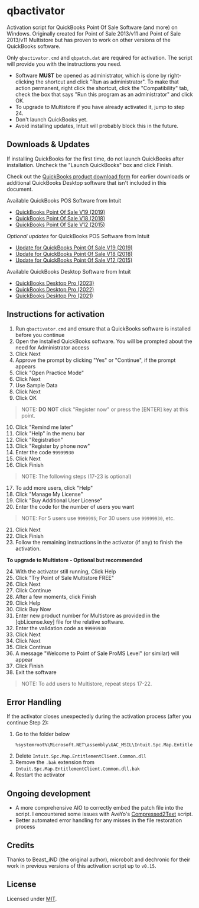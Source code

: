 # qbactivator

Activation script for QuickBooks Point Of Sale Software (and more) on Windows. Originally created for Point of Sale 2013/v11 and Point of Sale 2013/v11 Multistore but has proven to work on other versions of the QuickBooks software.

Only `qbactivator.cmd` and `qbpatch.dat` are required for activation. The script will provide you with the instructions you need.

- Software **MUST** be opened as administrator, which is done by right-clicking the shortcut and click "Run as administrator". To make that action permanent, right click the shortcut, click the "Compatibility" tab, check the box that says "Run this program as an administrator" and click OK.
- To upgrade to Multistore if you have already activated it, jump to step 24.
- Don't launch QuickBooks yet.
- Avoid installing updates, Intuit will probably block this in the future.

## Downloads & Updates

If installing QuickBooks for the first time, do not launch QuickBooks after installation. Uncheck the "Launch QuickBooks" box and click Finish.

Check out the [QuickBooks product download form](https://downloads.quickbooks.com/app/qbdt/products) for earlier downloads or additional QuickBooks Desktop software that isn't included in this document.

Available QuickBooks POS Software from Intuit

- [QuickBooks Point Of Sale V19 (2019)](https://dlm2.download.intuit.com/akdlm/SBD/QuickBooks/2019/Latest/QuickBooksPOSV19.exe)
- [QuickBooks Point Of Sale V18 (2018)](https://dlm2.download.intuit.com/akdlm/SBD/QuickBooks/2018/Latest/QuickBooksPOSV18.exe)
- [QuickBooks Point Of Sale V12 (2015)](https://dlm2.download.intuit.com/akdlm/SBD/QuickBooks/2015/Latest/QuickBooksPOSV12.exe)

*Optional updates* for QuickBooks POS Software from Intuit

- [Update for QuickBooks Point Of Sale V19 (2019)](https://qbpos.intuit.com/POS19.0/WebQBPOSPatch_V19R5.exe)
- [Update for QuickBooks Point Of Sale V18 (2018)](https://qbpos.intuit.com/POS18.0/WebQBPOSPatch_V18R14.exe)
- [Update for QuickBooks Point Of Sale V12 (2015)](https://qbpos.intuit.com/POS12.0/WebQBPOSPatch_V12R21.exe)

Available QuickBooks Desktop Software from Intuit

- [QuickBooks Desktop Pro (2023)](https://dlm2.download.intuit.com/akdlm/SBD/QuickBooks/2023/Latest/QuickBooksProSub2023.exe)
- [QuickBooks Desktop Pro (2022)](https://dlm2.download.intuit.com/akdlm/SBD/QuickBooks/2022/Latest/QuickBooksProSub2022.exe)
- [QuickBooks Desktop Pro (2021)](https://dlm2.download.intuit.com/akdlm/SBD/QuickBooks/2021/Latest/QuickBooksProSub2021.exe)

## Instructions for activation

1. Run `qbactivator.cmd` and ensure that a QuickBooks software is installed before you continue
2. Open the installed QuickBooks software. You will be prompted about the need for Administrator access
3. Click Next
4. Approve the prompt by clicking "Yes" or "Continue", if the prompt appears
5. Click "Open Practice Mode"
6. Click Next
7. Use Sample Data
8. Click Next
9. Click OK

> NOTE: **DO NOT** click "Register now" or press the [ENTER] key at this point.

10. Click "Remind me later"
11. Click "Help" in the menu bar
12. Click "Registration"
13. Click "Register by phone now"
14. Enter the code `99999930`
15. Click Next
16. Click Finish

> NOTE: The following steps (17-23 is optional)

17. To add more users, click "Help"
18. Click "Manage My License"
19. Click "Buy Additional User License"
20. Enter the code for the number of users you want

> NOTE: For 5 users use `9999995`; For 30 users use `99999930`, etc.

21. Click Next
22. Click Finish
23. Follow the remaining instructions in the activator (if any) to finish the activation.

**To upgrade to Multistore - Optional but recommended**

24. With the activator still running, Click Help
25. Click "Try Point of Sale Multistore FREE"
26. Click Next
27. Click Continue
28. After a few moments, click Finish
29. Click Help
30. Click Buy Now
31. Enter new product number for Multistore as provided in the [qbLicense.key] file for the relative software.
32. Enter the validation code as `99999930`
33. Click Next
34. Click Next
35. Click Continue
36. A message "Welcome to Point of Sale ProMS Level" (or similar) will appear
37. Click Finish
38. Exit the software

> NOTE: To add users to Multistore, repeat steps 17-22.

## Error Handling

If the activator closes unexpectedly during the activation process (after you continue Step 2):
1. Go to the folder below
   ```
   %systemroot%\Microsoft.NET\assembly\GAC_MSIL\Intuit.Spc.Map.EntitlementClient.Common\v4.0_8.0.0.0__5dc4fe72edbcacf5
   ```
2. Delete `Intuit.Spc.Map.EntitlementClient.Common.dll`
3. Remove the `.bak` extension from `Intuit.Spc.Map.EntitlementClient.Common.dll.bak`
4. Restart the activator

## Ongoing development

- A more comprehensive AIO to correctly embed the patch file into the script. I encountered some issues with AveYo's [Compressed2Text](https://github.com/AveYo/Compressed2TXT) script.
- Better automated error handling for any misses in the file restoration process

## Credits

Thanks to Beast_iND (the original author), microbolt and dechronic for their work in previous versions of this activation script up to `v0.15`.

## License

Licensed under [MIT](./LICENSE).
